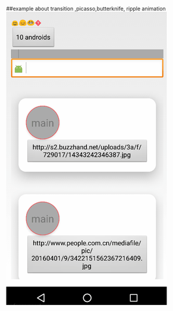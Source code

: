 ##example about transition ,picasso,butterknife, ripple animation
![TransitionDemo](https://raw.githubusercontent.com/willkernel/TransitionDemo/master/gif/screen.gif)